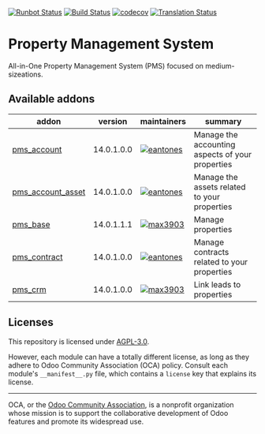 
[![Runbot Status](https://runbot.odoo-community.org/runbot/badge/flat/293/14.0.svg)](https://runbot.odoo-community.org/runbot/repo/github-com-oca-pms-293)
[![Build Status](https://travis-ci.com/OCA/pms.svg?branch=14.0)](https://travis-ci.com/OCA/pms)
[![codecov](https://codecov.io/gh/OCA/pms/branch/14.0/graph/badge.svg)](https://codecov.io/gh/OCA/pms)
[![Translation Status](https://translation.odoo-community.org/widgets/pms-14-0/-/svg-badge.svg)](https://translation.odoo-community.org/engage/pms-14-0/?utm_source=widget)

<!-- /!\ do not modify above this line -->

# Property Management System

All-in-One Property Management System (PMS) focused on medium-sizeations.

<!-- /!\ do not modify below this line -->

<!-- prettier-ignore-start -->

[//]: # (addons)

Available addons
----------------
addon | version | maintainers | summary
--- | --- | --- | ---
[pms_account](pms_account/) | 14.0.1.0.0 | [![eantones](https://github.com/eantones.png?size=30px)](https://github.com/eantones) | Manage the accounting aspects of your properties
[pms_account_asset](pms_account_asset/) | 14.0.1.0.0 | [![eantones](https://github.com/eantones.png?size=30px)](https://github.com/eantones) | Manage the assets related to your properties
[pms_base](pms_base/) | 14.0.1.1.1 | [![max3903](https://github.com/max3903.png?size=30px)](https://github.com/max3903) | Manage properties
[pms_contract](pms_contract/) | 14.0.1.0.0 | [![eantones](https://github.com/eantones.png?size=30px)](https://github.com/eantones) | Manage contracts related to your properties
[pms_crm](pms_crm/) | 14.0.1.0.0 | [![max3903](https://github.com/max3903.png?size=30px)](https://github.com/max3903) | Link leads to properties

[//]: # (end addons)

<!-- prettier-ignore-end -->

## Licenses

This repository is licensed under [AGPL-3.0](LICENSE).

However, each module can have a totally different license, as long as they adhere to Odoo Community Association (OCA)
policy. Consult each module's `__manifest__.py` file, which contains a `license` key
that explains its license.

----
OCA, or the [Odoo Community Association](http://odoo-community.org/), is a nonprofit
organization whose mission is to support the collaborative development of Odoo features
and promote its widespread use.
